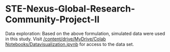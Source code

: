# STE-Nexus-Global-Research-Community-Project-II

Data exploration: Based on the above formulation, simulated data were used in this study.
Visit [/content/drive/MyDrive/Colab Notebooks/Datavisualization.ipynb](https://colab.research.google.com/drive/1kGBSLIhKs6UWyPAFCo9qNby34aUV2nGA#scrollTo=fdaF8EmtxIN8) for access to the data set.
